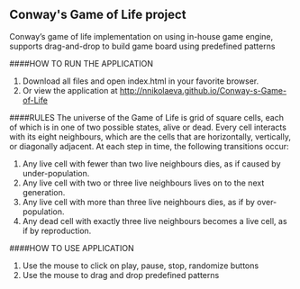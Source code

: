 ## Conway's Game of Life project

Conway’s game of life implementation on using in-house game engine, supports drag-and-drop to build game board using predefined patterns

####HOW TO RUN THE APPLICATION

1. Download all files and open index.html in your favorite browser.
2. Or view the application at http://nnikolaeva.github.io/Conway-s-Game-of-Life

####RULES
The universe of the Game of Life is grid of square cells, each of which is in one of two possible states, alive or dead. Every cell interacts with its eight neighbours, which are the cells that are horizontally, vertically, or diagonally adjacent. At each step in time, the following transitions occur:

1. Any live cell with fewer than two live neighbours dies, as if caused by under-population.
2. Any live cell with two or three live neighbours lives on to the next generation.
3. Any live cell with more than three live neighbours dies, as if by over-population.
4. Any dead cell with exactly three live neighbours becomes a live cell, as if by reproduction.

####HOW TO USE APPLICATION
1. Use the mouse to click on play, pause, stop, randomize buttons
2. Use the mouse to drag and drop predefined patterns
